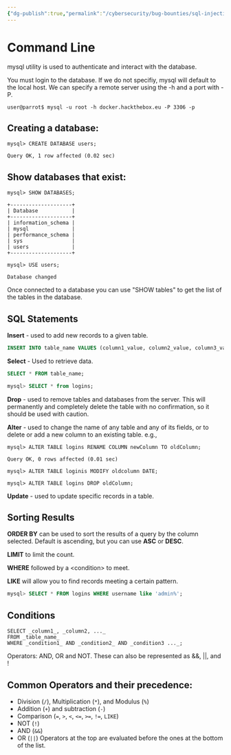 ```yaml
---
{"dg-publish":true,"permalink":"/cybersecurity/bug-bounties/sql-injection/my-sql/","tags":["MySQL"]}
---
```



# Command Line

mysql utility is used to authenticate and interact with the database.

You must login to the database.  If we do not specifiy, mysql will default to the local host.  We can specify a remote server using the -h and a port with -P.

```
user@parrot$ mysql -u root -h docker.hackthebox.eu -P 3306 -p
```


## Creating a database:
```shell-session
mysql> CREATE DATABASE users;

Query OK, 1 row affected (0.02 sec)
```


## Show databases that exist:

```shell-session
mysql> SHOW DATABASES;

+--------------------+
| Database           |
+--------------------+
| information_schema |
| mysql              |
| performance_schema |
| sys                |
| users              |
+--------------------+

mysql> USE users;

Database changed
```

Once connected to a database you can use "SHOW tables" to get the list of the tables in the database.

## SQL Statements

**Insert** - used to add new records to a given table.
```sql
INSERT INTO table_name VALUES (column1_value, column2_value, column3_value, ...);
```

**Select** - Used to retrieve data.
```sql
SELECT * FROM table_name;

mysql> SELECT * from logins;

```

**Drop** - used to remove tables and databases from the server.  This will permanently and completely delete the table with no confirmation, so it should be used with caution.

**Alter** - used to change the name of any table and any of its fields, or to delete or add a new column to an existing table.  e.g.,
```shell-session
mysql> ALTER TABLE logins RENAME COLUMN newColumn TO oldColumn;

Query OK, 0 rows affected (0.01 sec)

mysql> ALTER TABLE loginis MODIFY oldcolumn DATE;

mysql> ALTER TABLE logins DROP oldColumn;
```

**Update** - used to update specific records in a table.

## Sorting Results

**ORDER BY** can be used to sort the results of a query by the column selected.  Default is ascending, but you can use **ASC** or **DESC**.

**LIMIT** to limit the count. 

**WHERE** followed by a \<condition\> to meet.

**LIKE** will allow you to find records meeting a certain pattern.
```sql
mysql> SELECT * FROM logins WHERE username like 'admin%';
```

## Conditions
```mysql
SELECT _column1_, _column2, ..._  
FROM _table_name_  
WHERE _condition1_ AND _condition2_ AND _condition3 ..._;
```

Operators:  AND, OR  and NOT.  These can also be represented as &&, ||, and !

## Common Operators and their precedence:
-   Division (`/`), Multiplication (`*`), and Modulus (`%`)
-   Addition (`+`) and subtraction (`-`)
-   Comparison (`=`, `>`, `<`, `<=`, `>=`, `!=`, `LIKE`)
-   NOT (`!`)
-   AND (`&&`)
-   OR (`||`)
Operators at the top are evaluated before the ones at the bottom of the list.
